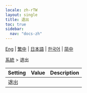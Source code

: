 ```yaml
---
locale: zh-rTW
layout: single
title: 退出
toc: true
sidebar:
  nav: "docs-zh"
---
```

[Eng](/dancexr/menu/2025.4/system2/exit) | [繁中](/tw/dancexr/menu/2025.4/system2/exit) | [日本語](/jp/dancexr/menu/2025.4/system2/exit) | [한국어](/kr/dancexr/menu/2025.4/system2/exit) | [简中](/zh/dancexr/menu/2025.4/system2/exit)

[系統](../menu#系統) > 退出



| Setting | Value | Description |
| :--- | --- | :--- |
| 退出 || 
